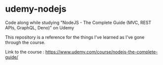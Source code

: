 # udemy-nodejs
Code along while studying "NodeJS - The Complete Guide (MVC, REST APIs, GraphQL, Deno)" on Udemy

This repository is a reference for the things I've learned as I've gone through the course.

Link to the course : https://www.udemy.com/course/nodejs-the-complete-guide/
